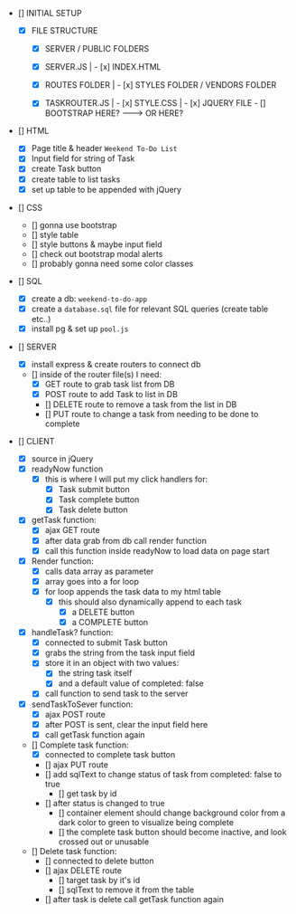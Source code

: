 - [] INITIAL SETUP
    - [x] FILE STRUCTURE
        - [x] SERVER / PUBLIC FOLDERS
        - [x] SERVER.JS | - [x] INDEX.HTML
        - [x] ROUTES FOLDER | - [x] STYLES FOLDER / VENDORS FOLDER
        - [x] TASKROUTER.JS | - [x] STYLE.CSS     |  - [x] JQUERY FILE
                             - [] BOOTSTRAP HERE? ---> OR HERE?



- [] HTML
    - [x] Page title & header `Weekend To-Do List`
    - [x] Input field for string of Task
    - [x] create Task button
    - [x] create table to list tasks
    - [x] set up table to be appended with jQuery

- [] CSS
    - [] gonna use bootstrap
    - [] style table
    - [] style buttons & maybe input field
    - [] check out bootstrap modal alerts
    - [] probably gonna need some color classes

- [] SQL
    - [x] create a db: `weekend-to-do-app`
    - [x] create a `database.sql` file for relevant SQL queries (create table etc..)
    - [x] install pg & set up `pool.js`

- [] SERVER
    - [x] install express & create routers to connect db
    - [] inside of the router file(s) I need:
        - [x] GET route to grab task list from DB
        - [x] POST route to add Task to list in DB
        - [] DELETE route to remove a task from the list in DB
        - [] PUT route to change a task from needing to be done to complete

- [] CLIENT
    - [x] source in jQuery
    - [x] readyNow function
        - [x] this is where I will put my click handlers for:
            - [x] Task submit button
            - [x] Task complete button
            - [x] Task delete button
    - [x] getTask function:
        - [x] ajax GET route
        - [x] after data grab from db call render function
        - [x] call this function inside readyNow to load data on page start
    - [x] Render function:
        - [x] calls data array as parameter
        - [x] array goes into a for loop
        - [x] for loop appends the task data to my html table
            - [x] this should also dynamically append to each task
                - [x] a DELETE button
                - [x] a COMPLETE button
    - [x] handleTask? function:
        - [x] connected to submit Task button
        - [x] grabs the string from the task input field
        - [x] store it in an object with two values:
            - [x] the string task itself
            - [x] and a default value of completed: false
         - [x] call function to send task to the server
    - [x] sendTaskToSever function:
        - [x] ajax POST route
        - [x] after POST is sent, clear the input field here
        - [x] call getTask function again
    - [] Complete task function:
        - [x] connected to complete task button
        - [] ajax PUT route
        - [] add sqlText to change status of task from completed: false to true
            - [] get task by id
        - [] after status is changed to true
            - [] container element should change background color from a dark color to green to visualize being complete
            - [] the complete task button should become inactive, and look crossed out or unusable
    - [] Delete task function:
        - [] connected to delete button
        - [] ajax DELETE route
            - [] target task by it's id
            - [] sqlText to remove it from the table
        - [] after task is delete call getTask function again